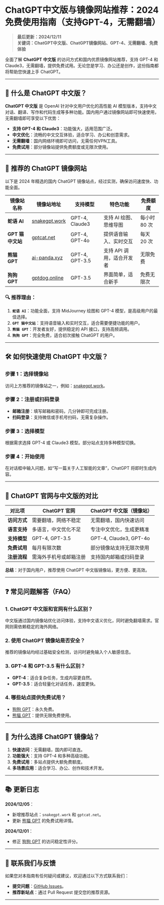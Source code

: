 
# ChatGPT中文版与镜像网站推荐：2024免费使用指南（支持GPT-4，无需翻墙）

> **最后更新：2024/12/11**  
> **关键词：ChatGPT中文版、ChatGPT镜像网站、GPT-4、无需翻墙、免费体验**

全面了解 **ChatGPT 中文版** 的访问方式和国内优质镜像网站推荐，支持 GPT-4 和 Claude3，无需翻墙，提供免费试用。无论您是学习、办公还是创作，这份指南都将帮助您快速上手 ChatGPT。

---

## 📌 什么是 ChatGPT 中文版？

**ChatGPT 中文版** 是 OpenAI 针对中文用户优化的高性能 AI 模型版本，支持中文对话、翻译、写作和代码生成等多种功能。国内用户通过镜像网站即可快速使用，无需翻墙即可享受以下优势：

- **支持 GPT-4 和 Claude3**：功能强大，适用范围广泛。  
- **中文优化**：流畅的中文交互体验，适合学习、办公和创意需求。  
- **无需翻墙**：国内网络环境即可访问，无需任何VPN工具。  
- **免费试用**：部分镜像站提供免费额度或无限次使用。

---

## 🚀 推荐的 ChatGPT 镜像网站

以下是 2024 年精选的国内 ChatGPT 镜像站点，经过实测，确保访问速度快、功能全面。

| **镜像站名称**         | **镜像站地址**                   | **支持模型**       | **特色功能**                | **免费额度**   |
|----------------------|--------------------------------|-------------------|---------------------------|---------------|
| **蛇语 AI**         | [snakegpt.work](https://snakegpt.work) | GPT-4, Claude3     | 支持 AI 绘图、思维导图      | 每小时 80 次   |
| **GPT 猫中文站**     | [gptcat.net](https://gptcat.net)        | GPT-4, GPT-4o      | 提供语音输入、实时交互       | 每天 20 次     |
| **熊猫 GPT**         | [ai-panda.xyz](https://ai-panda.xyz)    | GPT-4, GPT-3.5     | 支持 API 调用，适合开发者    | 无限免费       |
| **狗狗 GPT**         | [gptdog.online](https://gptdog.online)  | GPT-3.5            | 界面简单，适合新手           | 免费无限次     |

### 🔍 推荐理由：
1. **`蛇语 AI`**：功能全面，支持 MidJourney 绘图和 GPT-4 模型，是高级用户的最佳选择。
2. **`GPT 猫中文站`**：支持语音输入和实时交互，适合需要便捷功能的用户。
3. **`熊猫 GPT`**：开发者友好，提供稳定的 API 接口，支持高频调用。
4. **`狗狗 GPT`**：完全免费，适合初次接触 ChatGPT 的用户。

---

## 🛠️ 如何快速使用 ChatGPT 中文版？

### **步骤 1：选择镜像站**
访问上方推荐的镜像站之一，例如：[snakegpt.work](https://snakegpt.work)。

### **步骤 2：注册或扫码登录**
- **邮箱注册**：填写邮箱和密码，几分钟即可完成注册。
- **扫码登录**：支持微信或手机号扫码，无需复杂操作。

### **步骤 3：选择模型**
根据需求选择 GPT-4 或 Claude3 模型。部分站点支持多种模型切换。

### **步骤 4：开始使用**
在对话框中输入问题，如“写一篇关于人工智能的文章”，ChatGPT 将即时生成内容。

---

## 🔄 ChatGPT 官网与中文版的对比

| **对比项**       | **ChatGPT 官网**         | **ChatGPT 中文版（镜像站）**  |
|------------------|-------------------------|-----------------------------|
| **访问方式**     | 需要翻墙，网络不稳定      | 无需翻墙，国内快速访问        |
| **语言支持**     | 多语言，中文优化不足       | 专注中文优化，生成更精准       |
| **支持模型**     | GPT-4, GPT-3.5           | GPT-4, Claude3, GPT-4o       |
| **免费试用**     | 每月有限次数              | 部分镜像站支持无限次使用       |
| **注册流程**     | 需海外手机号或邮箱注册     | 支持国内邮箱或扫码登录         |

**总结**：对于国内用户，推荐使用 ChatGPT 中文版镜像站，更方便、更高效。

---

## ❓ 常见问题解答（FAQ）

### **1. ChatGPT 中文版和官网有什么区别？**
中文版通过国内镜像站优化访问体验，支持中文语义优化，同时避免翻墙需求。官网则需依赖稳定的海外网络。

### **2. 使用 ChatGPT 镜像站是否安全？**
推荐的镜像站均经过基础安全检测，访问时避免输入个人敏感信息。

### **3. GPT-4 和 GPT-3.5 有什么区别？**
- **GPT-4**：适合复杂任务，生成内容更自然。
- **GPT-3.5**：适合轻量化对话任务，速度更快。

### **4. 哪些站点提供免费试用？**
- [狗狗 GPT](https://gptdog.online)：永久免费。
- [熊猫 GPT](https://ai-panda.xyz)：提供无限免费使用。

---

## 🌟 为什么选择 ChatGPT 镜像站？

1. **快速访问**：无需翻墙，国内即可直连。
2. **功能强大**：支持 GPT-4 和多种高级功能。
3. **免费试用**：多站点提供大额免费额度。
4. **多场景应用**：适合学习、办公、创作和技术开发。

---

## 📚 更新日志

**2024/12/05**：
- 新增推荐站点：`snakegpt.work` 和 `gptcat.net`。
- 更新 [熊猫 GPT](https://ai-panda.xyz) 的免费试用详情。

**2024/12/01**：
- 修正 [狗狗 GPT](https://gptdog.online) 的访问稳定性评分。

---

## 📧 联系我们与反馈

如果您对本指南有任何疑问或建议，欢迎通过以下方式联系我们：
- **提交问题**：[GitHub Issues](https://github.com/your-repo/issues)。  
- **推荐新站点**：通过 Pull Request 提交您的推荐资源。

---

